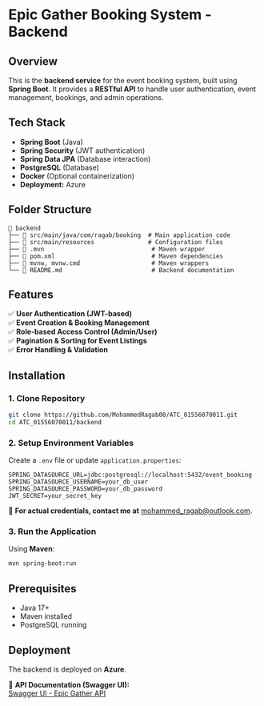 # Epic Gather Booking System - Backend

## Overview
This is the **backend service** for the event booking system, built using **Spring Boot**. It provides a **RESTful API** to handle user authentication, event management, bookings, and admin operations.

## Tech Stack
- **Spring Boot** (Java)
- **Spring Security** (JWT authentication)
- **Spring Data JPA** (Database interaction)
- **PostgreSQL** (Database)
- **Docker** (Optional containerization)
- **Deployment:** Azure

## Folder Structure
```
📂 backend
├── 📂 src/main/java/com/ragab/booking  # Main application code
├── 📂 src/main/resources               # Configuration files
├── 📂 .mvn                              # Maven wrapper
├── 📜 pom.xml                           # Maven dependencies
├── 📜 mvnw, mvnw.cmd                    # Maven wrappers
└── 📜 README.md                         # Backend documentation
```

## Features
✅ **User Authentication (JWT-based)**  
✅ **Event Creation & Booking Management**  
✅ **Role-based Access Control (Admin/User)**  
✅ **Pagination & Sorting for Event Listings**  
✅ **Error Handling & Validation**  

## Installation

### 1. Clone Repository
```sh
git clone https://github.com/MohammedRagab00/ATC_01556070011.git
cd ATC_01556070011/backend
```

### 2. Setup Environment Variables
Create a `.env` file or update `application.properties`:
```properties
SPRING_DATASOURCE_URL=jdbc:postgresql://localhost:5432/event_booking
SPRING_DATASOURCE_USERNAME=your_db_user
SPRING_DATASOURCE_PASSWORD=your_db_password
JWT_SECRET=your_secret_key
```
📧 **For actual credentials, contact me at** [mohammed_ragab@outlook.com](mailto:mohammed_ragab@outlook.com).

### 3. Run the Application
Using **Maven**:
```sh
mvn spring-boot:run
```

## Prerequisites
- Java 17+
- Maven installed
- PostgreSQL running

## Deployment
The backend is deployed on **Azure**.

🔗 **API Documentation (Swagger UI):**  
[Swagger UI - Epic Gather API](https://epic-gather-dua2cncsh4g5gxg8.uaenorth-01.azurewebsites.net/api/v1/swagger-ui/index.html#/)

